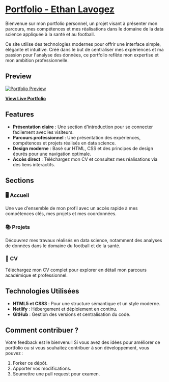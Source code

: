 # [Portfolio - Ethan Lavogez](https://ethanlavogez.netlify.app/)

Bienvenue sur mon portfolio personnel, un projet visant à présenter mon parcours, mes compétences et mes réalisations dans le domaine de la data science appliquée à la santé et au football.

Ce site utilise des technologies modernes pour offrir une interface simple, élégante et intuitive. Créé dans le but de centraliser mes expériences et ma passion pour l'analyse des données, ce portfolio reflète mon expertise et mon ambition professionnelle.

## Preview

[![Portfolio Preview](./assets/preview.png)](https://ethanlavogez.netlify.app/)

**[View Live Portfolio](https://ethanlavogez.netlify.app/)**

## Features

- **Présentation claire** : Une section d'introduction pour se connecter facilement avec les visiteurs.
- **Parcours professionnel** : Une présentation des expériences, compétences et projets réalisés en data science.
- **Design moderne** : Basé sur HTML, CSS et des principes de design épurés pour une navigation optimale.
- **Accès direct** : Téléchargez mon CV et consultez mes réalisations via des liens interactifs.

## Sections

### 🖥️ Accueil

Une vue d'ensemble de mon profil avec un accès rapide à mes compétences clés, mes projets et mes coordonnées.

### 📚 Projets

Découvrez mes travaux réalisés en data science, notamment des analyses de données dans le domaine du football et de la santé.

### 📄 CV

Téléchargez mon CV complet pour explorer en détail mon parcours académique et professionnel.

## Technologies Utilisées

- **HTML5 et CSS3** : Pour une structure sémantique et un style moderne.
- **Netlify** : Hébergement et déploiement en continu.
- **GitHub** : Gestion des versions et centralisation du code.

## Comment contribuer ?

Votre feedback est le bienvenu ! Si vous avez des idées pour améliorer ce portfolio ou si vous souhaitez contribuer à son développement, vous pouvez :

1. Forker ce dépôt.
2. Apporter vos modifications.
3. Soumettre une pull request pour examen.

